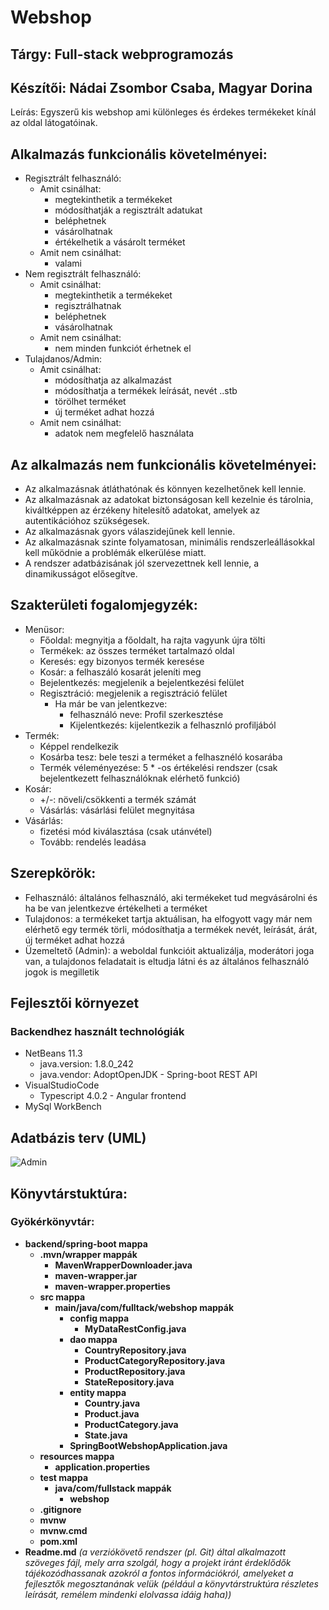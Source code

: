 # Webshop
## Tárgy: Full-stack webprogramozás 
## Készítői: Nádai Zsombor Csaba, Magyar Dorina

Leírás: Egyszerű kis webshop ami különleges és érdekes termékeket kínál az oldal látogatóinak.

## Alkalmazás funkcionális követelményei:

* Regisztrált felhasználó:
  - Amit csinálhat:
    - megtekinthetik a termékeket
    - módosíthatják a regisztrált adatukat
    - beléphetnek
    - vásárolhatnak
    - értékelhetik a vásárolt terméket
  - Amit nem csinálhat:
    - valami
* Nem regisztrált felhasználó:
  - Amit csinálhat:
    - megtekinthetik a termékeket
    - regisztrálhatnak
    - beléphetnek
    - vásárolhatnak
  - Amit nem csinálhat:
    - nem minden funkciót érhetnek el
* Tulajdanos/Admin:
  - Amit csinálhat:
    - módosíthatja az alkalmazást
    - módosíthatja a termékek leírását, nevét ..stb
    - törölhet terméket
    - új terméket adhat hozzá
  - Amit nem csinálhat:
    - adatok nem megfelelő használata
        
## Az alkalmazás nem funkcionális követelményei:

* Az alkalmazásnak átláthatónak és könnyen kezelhetőnek kell lennie.
* Az alkalmazásnak az adatokat biztonságosan kell kezelnie és tárolnia, kiváltképpen az érzékeny hitelesítő adatokat, amelyek az autentikációhoz szükségesek.
* Az alkalmazásnak gyors válaszidejűnek kell lennie.
* Az alkalmazásnak szinte folyamatosan, minimális rendszerleállásokkal kell működnie a problémák elkerülése miatt.
* A rendszer adatbázisának jól szervezettnek kell lennie, a dinamikusságot elősegítve.

## Szakterületi fogalomjegyzék:

* Menüsor:
     - Főoldal: megnyitja a főoldalt, ha rajta vagyunk újra tölti
     - Termékek: az összes terméket tartalmazó oldal
     - Keresés: egy bizonyos termék keresése
     - Kosár: a felhaszáló kosarát jeleníti meg
     - Bejelentkezés: megjelenik a bejelentkezési felület
     - Regisztráció: megjelenik a regisztráció felület
        - Ha már be van jelentkezve: 
             - felhasználó neve: Profil szerkesztése
             - Kijelentkezés: kijelentkezik a felhasznló profiljából
* Termék:
     - Képpel rendelkezik
     - Kosárba tesz: bele teszi a terméket a felhasznéló kosarába
     - Termék véleményezése: 5 * -os értékelési rendszer (csak bejelentkezett felhasználóknak elérhető funkció)
* Kosár:
     - +/-: növeli/csökkenti a termék számát
     - Vásárlás: vásárlási felület megnyitása
* Vásárlás:
     - fizetési mód kiválasztása (csak utánvétel)
     - Tovább: rendelés leadása

## Szerepkörök:

* Felhasználó: általános felhasználó, aki termékeket tud megvásárolni és ha be van jelentkezve értékelheti a terméket
* Tulajdonos: a termékeket tartja aktuálisan, ha elfogyott vagy már nem elérhető egy termék törli, módosíthatja a termékek nevét, leírását, árát, új terméket adhat hozzá
* Üzemeltető (Admin): a weboldal funkcióit aktualizálja, moderátori joga van, a tulajdonos feladatait is eltudja látni és az általános felhasználó jogok is megilletik

## Fejlesztői környezet
### Backendhez használt technológiák

* NetBeans 11.3
  - java.version: 1.8.0_242
  - java.vendor: AdoptOpenJDK - Spring-boot REST API
* VisualStudioCode
  - Typescript 4.0.2 - Angular frontend
* MySql WorkBench

## Adatbázis terv (UML)
![Admin](src/main/resources/admin.png)

## Könyvtárstuktúra:
### Gyökérkönyvtár:

* **backend/spring-boot mappa**
  * **.mvn/wrapper mappák**
    * **MavenWrapperDownloader.java**
    * **maven-wrapper.jar**
    * **maven-wrapper.properties**
  * **src mappa**
    * **main/java/com/fulltack/webshop mappák**
      * **config mappa**
        * **MyDataRestConfig.java**
      * **dao mappa**
        * **CountryRepository.java**
        * **ProductCategoryRepository.java**
        * **ProductRepository.java**
        * **StateRepository.java**
      * **entity mappa**
        * **Country.java**
        * **Product.java**
        * **ProductCategory.java**
        * **State.java**
      * **SpringBootWebshopApplication.java**
  * **resources mappa**
    * **application.properties**
  * **test mappa**
    * **java/com/fullstack mappák**
        * **webshop**
  * **.gitignore**
  * **mvnw**
  * **mvnw.cmd**
  * **pom.xml**
* **Readme.md** *(a verziókövető rendszer (pl. Git) által alkalmazott szöveges fájl, mely arra szolgál, hogy a projekt iránt érdeklődők tájékozódhassanak azokról a fontos információkról, amelyeket a fejlesztők megosztanának velük (például a könyvtárstruktúra részletes leírását, remélem mindenki elolvassa idáig haha))*

